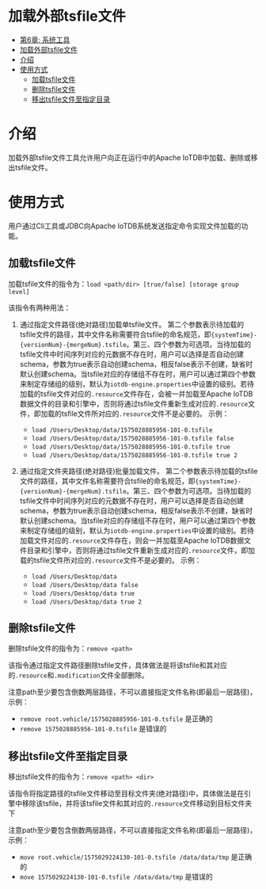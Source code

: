 <!--

    Licensed to the Apache Software Foundation (ASF) under one
    or more contributor license agreements.  See the NOTICE file
    distributed with this work for additional information
    regarding copyright ownership.  The ASF licenses this file
    to you under the Apache License, Version 2.0 (the
    "License"); you may not use this file except in compliance
    with the License.  You may obtain a copy of the License at
    
        http://www.apache.org/licenses/LICENSE-2.0
    
    Unless required by applicable law or agreed to in writing,
    software distributed under the License is distributed on an
    "AS IS" BASIS, WITHOUT WARRANTIES OR CONDITIONS OF ANY
    KIND, either express or implied.  See the License for the
    specific language governing permissions and limitations
    under the License.

-->

# 加载外部tsfile文件

<!-- TOC -->

- [第6章: 系统工具](#第6章-系统工具)
- [加载外部tsfile文件](#加载外部tsfile文件)
- [介绍](#介绍)
- [使用方式](#使用方式)
    - [加载tsfile文件](#加载tsfile文件)
    - [删除tsfile文件](#删除tsfile文件)
    - [移出tsfile文件至指定目录](#移出tsfile文件至指定目录)

<!-- /TOC -->
# 介绍
加载外部tsfile文件工具允许用户向正在运行中的Apache IoTDB中加载、删除或移出tsfile文件。

# 使用方式
用户通过Cli工具或JDBC向Apache IoTDB系统发送指定命令实现文件加载的功能。
## 加载tsfile文件
加载tsfile文件的指令为：`load <path/dir> [true/false] [storage group level]`

该指令有两种用法：
1. 通过指定文件路径(绝对路径)加载单tsfile文件。
第二个参数表示待加载的tsfile文件的路径，其中文件名称需要符合tsfile的命名规范，即`{systemTime}-{versionNum}-{mergeNum}.tsfile`。第三、四个参数为可选项。当待加载的tsfile文件中时间序列对应的元数据不存在时，用户可以选择是否自动创建schema，参数为true表示自动创建schema，相反false表示不创建，缺省时默认创建schema。当tsfile对应的存储组不存在时，用户可以通过第四个参数来制定存储组的级别，默认为`iotdb-engine.properties`中设置的级别。若待加载的tsfile文件对应的`.resource`文件存在，会被一并加载至Apache IoTDB数据文件的目录和引擎中，否则将通过tsfile文件重新生成对应的`.resource`文件，即加载的tsfile文件所对应的`.resource`文件不是必要的。
示例：
    * `load /Users/Desktop/data/1575028885956-101-0.tsfile`
    * `load /Users/Desktop/data/1575028885956-101-0.tsfile false`
    * `load /Users/Desktop/data/1575028885956-101-0.tsfile true`
    * `load /Users/Desktop/data/1575028885956-101-0.tsfile true 2`


2. 通过指定文件夹路径(绝对路径)批量加载文件。
第二个参数表示待加载的tsfile文件的路径，其中文件名称需要符合tsfile的命名规范，即`{systemTime}-{versionNum}-{mergeNum}.tsfile`。第三、四个参数为可选项。当待加载的tsfile文件中时间序列对应的元数据不存在时，用户可以选择是否自动创建schema，参数为true表示自动创建schema，相反false表示不创建，缺省时默认创建schema。当tsfile对应的存储组不存在时，用户可以通过第四个参数来制定存储组的级别，默认为`iotdb-engine.properties`中设置的级别。若待加载文件对应的`.resource`文件存在，则会一并加载至Apache IoTDB数据文件目录和引擎中，否则将通过tsfile文件重新生成对应的`.resource`文件，即加载的tsfile文件所对应的`.resource`文件不是必要的。
示例：
    * `load /Users/Desktop/data`
    * `load /Users/Desktop/data false`
    * `load /Users/Desktop/data true`
    * `load /Users/Desktop/data true 2`

## 删除tsfile文件
删除tsfile文件的指令为：`remove <path>`

该指令通过指定文件路径删除tsfile文件，具体做法是将该tsfile和其对应的`.resource`和`.modification`文件全部删除。

注意path至少要包含倒数两层路径，不可以直接指定文件名称(即最后一层路径)，示例：

* `remove root.vehicle/1575028885956-101-0.tsfile` 是正确的
* `remove 1575028885956-101-0.tsfile` 是错误的

## 移出tsfile文件至指定目录
移出tsfile文件的指令为：`remove <path> <dir>`

该指令将指定路径的tsfile文件移动至目标文件夹(绝对路径)中，具体做法是在引擎中移除该tsfile，并将该tsfile文件和其对应的`.resource`文件移动到目标文件夹下

注意path至少要包含倒数两层路径，不可以直接指定文件名称(即最后一层路径)，示例：
* `move root.vehicle/1575029224130-101-0.tsfile /data/data/tmp` 是正确的
* `move 1575029224130-101-0.tsfile /data/data/tmp` 是错误的
